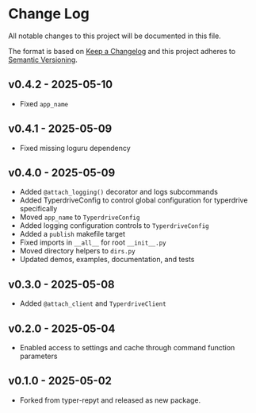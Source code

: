 # Change Log

All notable changes to this project will be documented in this file.

The format is based on [Keep a Changelog](http://keepachangelog.com/)
and this project adheres to [Semantic Versioning](http://semver.org/).


## v0.4.2 - 2025-05-10
- Fixed `app_name`


## v0.4.1 - 2025-05-09
- Fixed missing loguru dependency


## v0.4.0 - 2025-05-09
- Added `@attach_logging()` decorator and logs subcommands
- Added TyperdriveConfig to control global configuration for typerdrive specifically
- Moved `app_name` to `TyperdriveConfig`
- Added logging configuration controls to `TyperdriveConfig`
- Added a `publish` makefile target
- Fixed imports in `__all__` for root `__init__.py`
- Moved directory helpers to `dirs.py`
- Updated demos, examples, documentation, and tests


## v0.3.0 - 2025-05-08
- Added `@attach_client` and `TyperdriveClient`


## v0.2.0 - 2025-05-04
- Enabled access to settings and cache through command function parameters


## v0.1.0 - 2025-05-02
- Forked from typer-repyt and released as new package.
